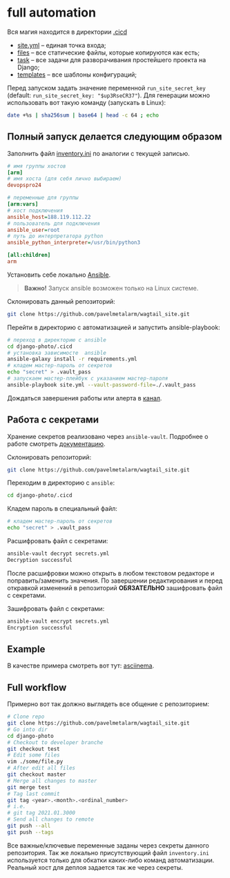 # full automation

Вся магия находится в директории [.cicd](../.cicd)
- [site.yml](site.yml) – единая точка входа;
- [files](files) – все статические файлы, которые копируются как есть;
- [task](tasks) – все задачи для разворачивания простейшего проекта на Django;
- [templates](templates) – все шаблоны конфигураций;


Перед запуском задать значение переменной `run_site_secret_key` (default: `run_site_secret_key: "$up3RseCR37"`). Для генерации можно использовать вот такую команду (запускать в Linux):

```bash
date +%s | sha256sum | base64 | head -c 64 ; echo
```

## Полный запуск делается следующим образом
Заполнить файл [inventory.ini](inventory.ini) по аналогии с текущей записью.

```ini
# имя группы хостов
[arm]
# имя хоста (для себя лично выбираем)
devopspro24

# переменные для группы
[arm:vars]
# хост подключения
ansible_host=188.119.112.22
# пользователь для подключения
ansible_user=root
# путь до интерпретатора python
ansible_python_interpreter=/usr/bin/python3

[all:children]
arm
```
Установить себе локально [Ansible](https://docs.ansible.com).

> **Важно!** Запуск ansible возможен только на Linux системе.

Склонировать данный репозиторий:

```bash
git clone https://github.com/pavelmetalarm/wagtail_site.git
```
Перейти в директорию с автоматизацией и запустить ansible-playbook:

```bash
# переход в директорию с ansible
cd django-photo/.cicd
# установка зависимосте  ansible
ansible-galaxy install -r requirements.yml
# кладем мастер-пароль от секретов
echo "secret" > .vault_pass
# запускаем мастер-плейбук с указанием мастер-пароля
ansible-playbook site.yml --vault-password-file=./.vault_pass
```
Дождаться завершения работы или алерта в [канал](https://t.me/joinchat/UPrS7rPVm9vkMfha).

## Работа с секретами
Хранение секретов реализовано через `ansible-vault`. Подробнее о работе смотреть [документацию](https://docs.ansible.com/ansible/latest/user_guide/vault.html).

Склонировать репозиторий:

```bash
git clone https://github.com/pavelmetalarm/wagtail_site.git
```

Переходим в директорию с `ansible`:

```bash
cd django-photo/.cicd
```
Кладем пароль в специальный файл:

```bash
# кладем мастер-пароль от секретов
echo "secret" > .vault_pass
```
Расшифровать файл с секретами:

```bash
ansible-vault decrypt secrets.yml
Decryption successful
```
После расшифровки можно открыть в любом текстовом редакторе и поправить/заменить значения. По завершении редактирования и перед откравкой изменений в репозиторий **ОБЯЗАТЕЛЬНО** зашифровать файл с секретами.

Зашифровать файл с секретами:

```bash
ansible-vault encrypt secrets.yml
Encryption successful
```
## Example
В качестве примера смотреть вот тут: [asciinema](https://asciinema.org/a/P3nWbd1q7Fsp0JkRwItzVv2cZ).

## Full workflow

Примерно вот так должно выглядеть все общение с репозиторием:

```bash
# Clone repo
git clone https://github.com/pavelmetalarm/wagtail_site.git
# Go into dir
cd django-photo
# Checkout to developer branche
git checkout test
# Edit some files
vim ./some/file.py
# After edit all files
git checkout master
# Merge all changes to master
git merge test
# Tag last commit
git tag <year>.<month>.<ordinal_number>
# i.e.
# git tag 2021.01.3000
# Send all changes to remote
git push --all
git push --tags
```

Все важные/ключевые переменные заданы через секреты данного репозитория. Так же локально присутствующий файл `inventory.ini` используется только для обкатки каких-либо команд автоматизации. Реальный хост для деплоя задается так же через секреты.
